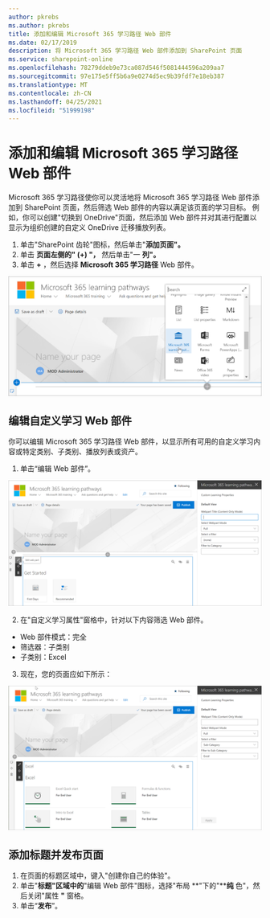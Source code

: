 ```yaml
---
author: pkrebs
ms.author: pkrebs
title: 添加和编辑 Microsoft 365 学习路径 Web 部件
ms.date: 02/17/2019
description: 将 Microsoft 365 学习路径 Web 部件添加到 SharePoint 页面
ms.service: sharepoint-online
ms.openlocfilehash: 78279ddeb9e73ca087d546f5081444596a209aa7
ms.sourcegitcommit: 97e175e5ff5b6a9e0274d5ec9b39fdf7e18eb387
ms.translationtype: MT
ms.contentlocale: zh-CN
ms.lasthandoff: 04/25/2021
ms.locfileid: "51999198"
---
```

# <a name="add-and-edit-the-microsoft-365-learning-pathways-web-part"></a>添加和编辑 Microsoft 365 学习路径 Web 部件

Microsoft 365 学习路径使你可以灵活地将 Microsoft 365 学习路径 Web 部件添加到 SharePoint 页面，然后筛选 Web 部件的内容以满足该页面的学习目标。 例如，你可以创建"切换到 OneDrive"页面，然后添加 Web 部件并对其进行配置以显示为组织创建的自定义 OneDrive 迁移播放列表。

1.  单击"SharePoint 齿轮"图标，然后单击"**添加页面"。**
2.  单击 **页面左侧的" (+) "，** 然后单击"一 **列"。**
3.  单击 **+** ，然后选择 **Microsoft 365 学习路径** Web 部件。 

![cg-webpartadd.png](media/cg-webpartadd.png)

## <a name="edit-the-custom-learning-web-part"></a>编辑自定义学习 Web 部件
你可以编辑 Microsoft 365 学习路径 Web 部件，以显示所有可用的自定义学习内容或特定类别、子类别、播放列表或资产。 

1.  单击“编辑 Web 部件”。

![cg-webpartedit.png](media/cg-webpartedit.png)

2. 在"自定义学习属性"窗格中，针对以下内容筛选 Web 部件。 

- Web 部件模式：完全
- 筛选器：子类别
- 子类别：Excel

3. 现在，您的页面应如下所示： 

![cg-webpartfilter.png](media/cg-webpartfilter.png)

## <a name="add-a-title-and-publish-the-page"></a>添加标题并发布页面
1. 在页面的标题区域中，键入"创建你自己的体验"。
2. 单击"**标题"区域中的**"编辑 Web 部件"图标，选择"布局 **"下的"****纯** 色"，然后关闭"属性 **"** 窗格。
3. 单击“**发布**”。
